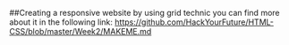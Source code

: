 ##Creating a responsive website by using grid technic
you can find more about it in the following link:
https://github.com/HackYourFuture/HTML-CSS/blob/master/Week2/MAKEME.md
